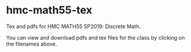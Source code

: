 # hmc-math55-tex
Tex and pdfs for HMC MATH55 SP2019: Discrete Math.

You can view and download pdfs and tex files for the class by clicking on the filenames above.
